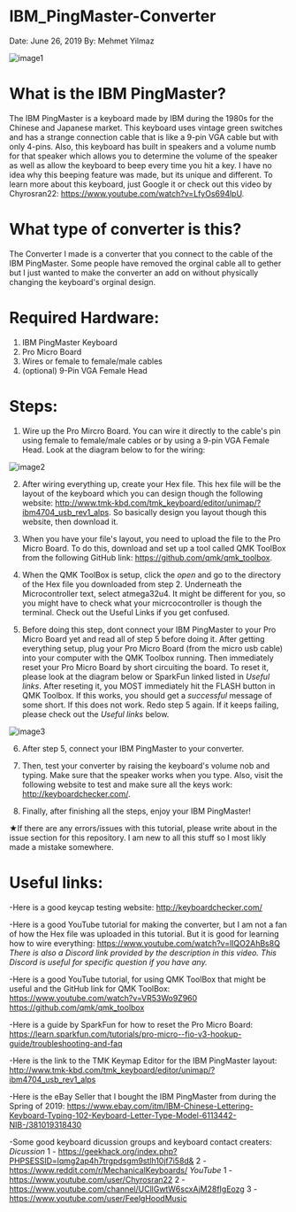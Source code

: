 # IBM_PingMaster-Converter
Date: June 26, 2019
By:   Mehmet Yilmaz

![image1](https://user-images.githubusercontent.com/15916367/60220638-f274b680-9833-11e9-83e8-e7d3813d3a03.jpg)

# What is the IBM PingMaster?
The IBM PingMaster is a keyboard made by IBM during the 1980s for the Chinese and Japanese market. This keyboard uses vintage green switches and has a strange connection cable that is like a 9-pin VGA cable but with only 4-pins. Also, this keyboard has built in speakers and a volume numb for that speaker which allows you to determine the volume of the speaker as well as allow the keyboard to beep every time you hit a key. I have no idea why this beeping feature was made, but its unique and different. To learn more about this keyboard, just Google it or check out this video by Chyrosran22: https://www.youtube.com/watch?v=LfyOs694lpU.

# What type of converter is this?
The Converter I made is a converter that you connect to the cable of the IBM PingMaster. Some people have removed the orginal cable all to gether but I just wanted to make the converter an add on without physically changing the keyboard's orginal design.

# Required Hardware:
  1) IBM PingMaster Keyboard
  2) Pro Micro Board
  3) Wires or female to female/male cables
  4) (optional) 9-Pin VGA Female Head

# Steps:
1) Wire up the Pro Mircro Board. You can wire it directly to the cable's pin using female to female/male cables or by using a 9-pin VGA Female Head. Look at the diagram below to for the wiring:

![image2](https://user-images.githubusercontent.com/15916367/60220970-1389d700-9835-11e9-9c2d-37c970cc0075.png)

2) After wiring everything up, create your Hex file. This hex file will be the layout of the keyboard which you can design though the following website: http://www.tmk-kbd.com/tmk_keyboard/editor/unimap/?ibm4704_usb_rev1_alps. So basically design you layout though this website, then download it.

3) When you have your file's layout, you need to upload the file to the Pro Micro Board. To do this, download and set up a tool called QMK ToolBox from the following GitHub link: https://github.com/qmk/qmk_toolbox. 

4) When the QMK ToolBox is setup, click the *open* and go to the directory of the Hex file you downloaded from step 2. Underneath the Microcontroller text, select atmega32u4. It might be different for you, so you might have to check what your micrcocontroller is though the terminal. Check out the Useful Links if you get confused.

5) Before doing this step, dont connect your IBM PingMaster to your Pro Micro Board yet and read all of step 5 before doing it. After getting everything setup, plug your Pro Micro Board (from the micro usb cable) into your computer with the QMK Toolbox running. Then immediately reset your Pro Micro Board by short circuiting the board. To reset it, please look at the diagram below or SparkFun linked listed in *Useful links*. After reseting it, you MOST immediately hit the FLASH button in QMK Toolbox. If this works, you should get a *successful* message of some short. If this does not work. Redo step 5 again. If it keeps failing, please check out the *Useful links* below.

![image3](https://user-images.githubusercontent.com/15916367/60221379-a4ad7d80-9836-11e9-9151-1e077da1dbf4.jpg)

6) After step 5, connect your IBM PingMaster to your converter.

7) Then, test your converter by raising the keyboard's volume nob and typing. Make sure that the speaker works when you type. Also, visit the following website to test and make sure all the keys work: http://keyboardchecker.com/.

8) Finally, after finishing all the steps, enjoy your IBM PingMaster!

★If there are any errors/issues with this tutorial, please write about in the issue section for this repository. I am new to all this stuff so I most likly made a mistake somewhere.

# Useful links:
-Here is a good keycap testing website:
http://keyboardchecker.com/

-Here is a good YouTube tutorial for making the converter, but I am not a fan of how the Hex file was uploaded in this tutorial. But it is good for learning how to wire everything:
https://www.youtube.com/watch?v=lIQO2AhBs8Q
*There is also a Discord link provided by the description in this video. This Discord is useful for specific question if you have any.*

-Here is a good YouTube tutorial, for using QMK ToolBox that might be useful and the GitHub link for QMK ToolBox:
https://www.youtube.com/watch?v=VR53Wo9Z960
https://github.com/qmk/qmk_toolbox

-Here is a guide by SparkFun for how to reset the Pro Micro Board:
https://learn.sparkfun.com/tutorials/pro-micro--fio-v3-hookup-guide/troubleshooting-and-faq

-Here is the link to the TMK Keymap Editor for the IBM PingMaster layout:
http://www.tmk-kbd.com/tmk_keyboard/editor/unimap/?ibm4704_usb_rev1_alps

-Here is the eBay Seller that I bought the IBM PingMaster from during the Spring of 2019:
https://www.ebay.com/itm/IBM-Chinese-Lettering-Keyboard-Typing-102-Keyboard-Letter-Type-Model-6113442-NIB-/381019318430

-Some good keyboard dicussion groups and keyboard contact creaters:
*Dicussion*
1 - https://geekhack.org/index.php?PHPSESSID=lqmg2ap4h7trgpdsgm9stlh10jf7i58d&
2 - https://www.reddit.com/r/MechanicalKeyboards/
*YouTube*
1 - https://www.youtube.com/user/Chyrosran22
2 - https://www.youtube.com/channel/UCllGwtW6scxAjM28fIgEozg
3 - https://www.youtube.com/user/FeelgHoodMusic
